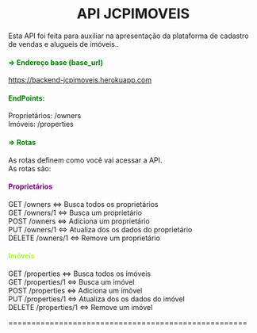 <h1 align="center">API JCPIMOVEIS </h1>

Esta API foi feita para auxiliar na apresentação da plataforma de cadastro de vendas e alugueis de imóveis..

<h4 style="font-weight:bold; color:green">=> Endereço base
(base_url) </h4>

https://backend-jcpimoveis.herokuapp.com

<h4 style="font-weight:bold; color:green">EndPoints:</h4>

Proprietários: /owners <br />
Imóveis: /properties 

<h4 style="font-weight:bold; color:green">=> Rotas</h4>

As rotas definem como você vai acessar a API.<br />
As rotas são:

<h4 style="font-weight:bold; color:purple">Proprietários</h4>

GET /owners <=> Busca todos os proprietários<br />
GET /owners/1 <=> Busca um proprietário<br />
POST /owners <=> Adiciona um proprietário<br />
PUT /owners/1 <=> Atualiza dos os dados do proprietário<br />
DELETE /owners/1 <=> Remove um proprietário

<h4 style="font-weight:bold; color:greenyellow">Imóveis</h4>

GET /properties <=> Busca todos os imóveis<br />
GET /properties/1 <=> Busca um imóvel<br />
POST /properties <=> Adiciona um imóvel<br />
PUT /properties/1 <=> Atualiza dos os dados do imóvel<br />
DELETE /properties/1 <=> Remove um imóvel

====================================================